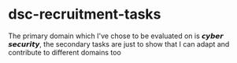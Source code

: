# dsc-recruitment-tasks

The primary domain which I've chose to be evaluated on is 𝙘𝙮𝙗𝙚𝙧 𝙨𝙚𝙘𝙪𝙧𝙞𝙩𝙮, the secondary tasks are just to show that I can adapt and contribute to different domains too

